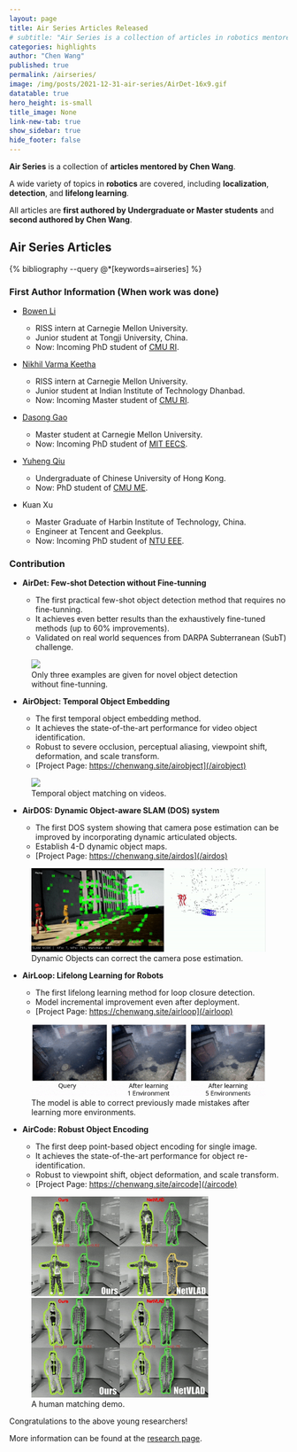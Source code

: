 ```yaml
---
layout: page
title: Air Series Articles Released
# subtitle: "Air Series is a collection of articles in robotics mentored by Dr. Chen Wang in 2021."
categories: highlights
author: "Chen Wang"
published: true
permalink: /airseries/
image: /img/posts/2021-12-31-air-series/AirDet-16x9.gif
datatable: true
hero_height: is-small
title_image: None
link-new-tab: true
show_sidebar: true
hide_footer: false
---
```


**Air Series** is a collection of **articles mentored by Chen Wang**.

A wide variety of topics in **robotics** are covered, including **localization**, **detection**, and **lifelong learning**.

All articles are **first authored by Undergraduate or Master students** and **second authored by Chen Wang**.


<style>
.csl-block {
    font-size: 16px;
}
.csl-title, .csl-author, .csl-event, .csl-editor, .csl-venue {
    display: block;
    position: relative;
    font-size: 15px;
}

.csl-title b {
    font-weight: 600;
}

.csl-content {
    display: inline-block;
    vertical-align: top;
    padding-left: 20px;
}

.bibliography {
   list-style-type: none;
}
</style>


## Air Series Articles

{% bibliography --query @*[keywords=airseries] %}


### First Author Information (When work was done)

* [Bowen Li](https://jaraxxus-me.github.io/)
   * RISS intern at Carnegie Mellon University.
   * Junior student at Tongji University, China.
   * Now: Incoming PhD student of [CMU RI](https://www.ri.cmu.edu/).

* [Nikhil Varma Keetha](https://www.linkedin.com/in/nikhil-varma-keetha-612685193/)
   * RISS intern at Carnegie Mellon University.
   * Junior student at Indian Institute of Technology Dhanbad.
   * Now: Incoming Master student of [CMU RI](https://www.ri.cmu.edu/).

* [Dasong Gao](https://scholar.google.com/citations?user=_loctXsAAAAJ&hl=en)
   * Master student at Carnegie Mellon University.
   * Now: Incoming PhD student of [MIT EECS](https://www.eecs.mit.edu/).

* [Yuheng Qiu](https://scholar.google.com/citations?user=aEK45mEAAAAJ)
   * Undergraduate of Chinese University of Hong Kong.
   * Now: PhD student of [CMU ME](https://www.meche.engineering.cmu.edu/).

* Kuan Xu
   * Master Graduate of Harbin Institute of Technology, China.
   * Engineer at Tencent and Geekplus.
   * Now: Incoming PhD student of [NTU EEE](https://www.ntu.edu.sg/eee).


### Contribution


* **AirDet: Few-shot Detection without Fine-tunning**

   * The first practical few-shot object detection method that requires no fine-tunning.
   * It achieves even better results than the exhaustively fine-tuned methods (up to 60% improvements).
   * Validated on real world sequences from DARPA Subterranean (SubT) challenge.

<figure>
    <img src="/img/posts/2021-12-31-air-series/AirDet.gif" />
    <figcaption>
        Only three examples are given for novel object detection without fine-tunning.
    </figcaption>
</figure>

* **AirObject: Temporal Object Embedding**

   * The first temporal object embedding method.
   * It achieves the state-of-the-art performance for video object identification.
   * Robust to severe occlusion, perceptual aliasing, viewpoint shift, deformation, and scale transform.
   * [Project Page: https://chenwang.site/airobject](/airobject)

<figure>
    <img src="/img/posts/2021-12-31-air-series/AirObject.gif" />
    <figcaption>
        Temporal object matching on videos.
    </figcaption>
</figure>

* **AirDOS: Dynamic Object-aware SLAM (DOS) system**

   * The first DOS system showing that camera pose estimation can be improved by incorporating dynamic articulated objects.
   * Establish 4-D dynamic object maps.
   * [Project Page: https://chenwang.site/airdos](/airdos)

<figure>
    <img src="/img/posts/2021-12-31-air-series/AirDOS.gif" />
    <figcaption>
        Dynamic Objects can correct the camera pose estimation.
    </figcaption>
</figure>

* **AirLoop: Lifelong Learning for Robots**

   * The first lifelong learning method for loop closure detection.
   * Model incremental improvement even after deployment.
   * [Project Page: https://chenwang.site/airloop](/airloop)

<figure>
    <img src="/img/posts/2021-09-28-airloop/tartanair-ll.gif" />
    <figcaption>
        The model is able to correct previously made mistakes after learning more environments.
    </figcaption>
</figure>

* **AirCode: Robust Object Encoding**

   * The first deep point-based object encoding for single image.
   * It achieves the state-of-the-art performance for object re-identification.
   * Robust to viewpoint shift, object deformation, and scale transform.
   * [Project Page: https://chenwang.site/aircode](/aircode)

<figure>
    <img src="/img/posts/2021-10-06-aircode/object-matching1.gif" />
    <img src="/img/posts/2021-10-06-aircode/object-matching2.gif" />
    <figcaption>
        A human matching demo.
    </figcaption>
</figure>

Congratulations to the above young researchers!

More information can be found at the [research page](/research).
